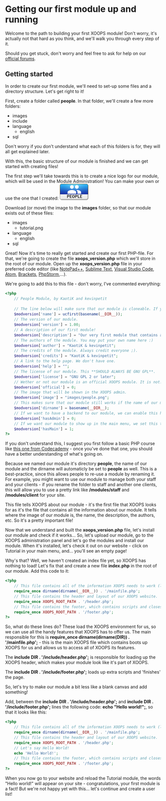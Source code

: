 # Getting our first module up and running
Welcome to the path to building your first XOOPS module! Don't worry, it's actually not that hard as you think, and we'll walk you through every step of it.

Should you get stuck, don't worry and feel free to ask for help on our [official forums](https://xoops.org/modules/newbb/viewforum.php?forum=65).

## Getting started
In order to create our first module, we'll need to set-up some files and a directory structure. Let's get right to it!

First, create a folder called **people**. In that folder, we'll create a few more folders: 
* images
* include
* language
	* english
* sql

Don't worry if you don't understand what each of this folders is for, they will all get explained later.

With this, the basic structure of our module is finished and we can get started with creating files!

The first step we'll take towards this is to create a nice logo for our module, which will be used in the Module Administration! You can make your own or use the one that I created:
![logoModule.png](../../assets/logoModule.png)

Download (or move) the image to the **images** folder, so that our module exists out of these files:
* images
    * tutorial.png
* language
    * english
* sql

Great! Now it's time to really get started and create our first PHP-file. For that, we're going to create the file **xoops_version.php** which we'll store in the root of our module.
Open up the **xoops_version.php** file in your preferred code editor (like [NotePad++](https://notepad-plus-plus.org/), [Sublime Text](http://sublimetext.com), [Visual Studio Code](https://code.visualstudio.com/), [Atom](http://atom.io), [Brackets](http://backets.io), [PhpStorm](https://www.jetbrains.com/phpstorm),...).

We're going to add this to this file - don't worry, I've commented everything:
```php
<?php
	// People Module, by KaotiK and kevinpetit

	// The line below will make sure that our module is cloneable. If you change the name of the folder, it will still work.
	$modversion['name'] = ucfirst(basename(__DIR__));
	// The version of our module.
	$modversion['version'] = 1.00;
	// A description of our first module!
	$modversion['description'] = "Our very first module that contains a people database!";
	// The authors of the module. You may put your own name here :)
	$modversion['author'] = "KaotiK & kevinpetit";
	// The credits of the module. Always credit everyone ;).
	$modversion['credits'] = "KaotiK & kevinpetit";
	// A link to the help page. We don't have one.
	$modversion['help'] = "";
	// The license of our module. This **SHOULD ALWAYS BE GNU GPL**.
	$modversion['license'] = "GNU GPL 2 or later";
	// Wether or not our module is an official XOOPS module. It is not.
	$modversion['official'] = 0;
	// The image that will be shown in the XOOPS admin.
	$modversion['image'] = "images/people.png";
	// This makes sure that our module still works if the name of our module is changed.
	$modversion['dirname'] = basename(__DIR__);
	// If we want to have a backend to our module, we can enable this here.
	$modversion['hasAdmin'] = 0;
	// If we want our module to show up in the main menu, we set this to 1.
	$modversion['hasMain'] = 1;
?>
```

If you don't understand this, I suggest you first follow a basic PHP course like [this one from Codecademy](https://www.codecademy.com/learn/php) - once you've done that one, you should have a better understanding of what's going on.

Because we named our module it's directory **people**, the name of our module and the dirname will automaticly be set to **people** as well. This is a best-practice, since this allows people to re-use a module by renaming it. For example, you might want to use our module to manage both your staff and your clients - if you rename the folder to staff and another one clients, this will allow you to use a pretty link like **/modules/staff** and **/modules/client** for your site.

This file tells XOOPS about our module - it's the first file that XOOPS looks for as it's the file that contains all the information about our module. It tells where the image of our module is, the name, the description, the authors, etc. So it's a pretty important file!

Now that we understand and built the **xoops_version.php** file, let's install our module and check if it works...
So, let's upload our module, go to the XOOPS administration panel and let's go the modules and install our module.
When it's installed, let's check it out on our website - click on Tutorial in your main menu, and... you'll see an empty page!

Why's that? Well, we haven't created an index file yet, so XOOPS has nothing to load! Let's fix that and create a new file **index.php** in the root of our module.
Add this code to it:

```php 
<?php 
	// This file contains all of the information XOOPS needs to work (like the database information). It's the bootstrap of XOOPS, basicly.
	require_once dirname(dirname(__DIR__)) . '/mainfile.php';
	// This file contains the header and layout of our XOOPS website.
	require_once XOOPS_ROOT_PATH . '/header.php';
	// This file contains the footer, which contains scripts and closes our layout.
	require_once XOOPS_ROOT_PATH . '/footer.php';
?>
```
So, what do these lines do? These load the XOOPS environment for us, so we can use all the handy features that XOOPS has to offer us.
The main responsible for this is **require_once dirname(dirname(__DIR__)) . '/mainfile.php';** - this is the main XOOPS file which contains boots up XOOPS for us and allows us to access all of XOOPS its features.

The **include __DIR__ . '/include/header.php';** is responsible for loading up the XOOPS header, which makes your module look like it's part of XOOPS.

The **include __DIR__ . '/include/footer.php';** loads up extra scripts and 'finishes' the page.

So, let's try to make our module a bit less like a blank canvas and add something!

Add, between the **include __DIR__ . '/include/header.php';** and **include __DIR__ . '/include/footer.php';** lines the following code: **echo "Hello world!";**, so that it looks like this:

```php
<?php
	// This file contains all of the information XOOPS needs to work (like the database information). It's the bootstrap of XOOPS, basicly.
	require_once dirname(dirname(__DIR__)) . '/mainfile.php';
	// This file contains the header and layout of our XOOPS website.
	require_once XOOPS_ROOT_PATH . '/header.php';
	// Let's say Hello World!
	echo 'Hello World!';
	// This file contains the footer, which contains scripts and closes our layout.
	require_once XOOPS_ROOT_PATH . '/footer.php';
?>
```

When you now go to your website and reload the Tutorial module, the words "Hello world!" will appear on your site - congratulations, your first module is a fact!
But we're not happy yet with this... let's continue and create a user list!